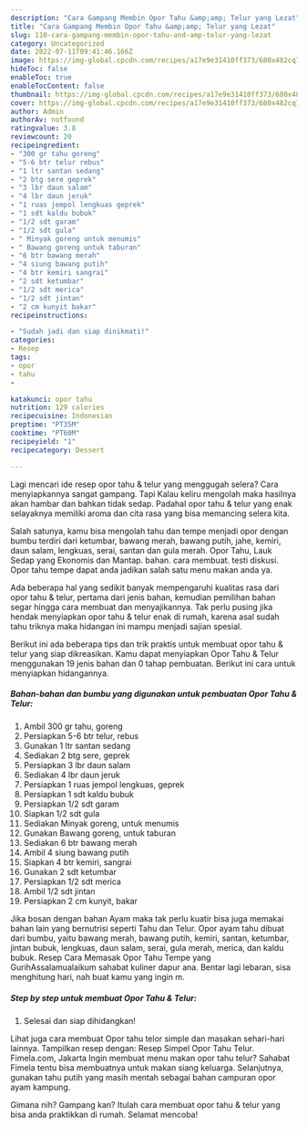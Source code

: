 ```yaml
---
description: "Cara Gampang Membin Opor Tahu &amp;amp; Telur yang Lezat"
title: "Cara Gampang Membin Opor Tahu &amp;amp; Telur yang Lezat"
slug: 110-cara-gampang-membin-opor-tahu-and-amp-telur-yang-lezat
category: Uncategorized
date: 2022-07-11T09:41:46.166Z
image: https://img-global.cpcdn.com/recipes/a17e9e31410ff373/680x482cq70/opor-tahu-telur-foto-resep-utama.jpg
hideToc: false
enableToc: true
enableTocContent: false
thumbnail: https://img-global.cpcdn.com/recipes/a17e9e31410ff373/680x482cq70/opor-tahu-telur-foto-resep-utama.jpg
cover: https://img-global.cpcdn.com/recipes/a17e9e31410ff373/680x482cq70/opor-tahu-telur-foto-resep-utama.jpg
author: Admin
authorAv: notfound
ratingvalue: 3.8
reviewcount: 20
recipeingredient:
- "300 gr tahu goreng"
- "5-6 btr telur rebus"
- "1 ltr santan sedang"
- "2 btg sere geprek"
- "3 lbr daun salam"
- "4 lbr daun jeruk"
- "1 ruas jempol lengkuas geprek"
- "1 sdt kaldu bubuk"
- "1/2 sdt garam"
- "1/2 sdt gula"
- " Minyak goreng untuk menumis"
- " Bawang goreng untuk taburan"
- "6 btr bawang merah"
- "4 siung bawang putih"
- "4 btr kemiri sangrai"
- "2 sdt ketumbar"
- "1/2 sdt merica"
- "1/2 sdt jintan"
- "2 cm kunyit bakar"
recipeinstructions:

- "Sudah jadi dan siap dinikmati!"
categories:
- Resep
tags:
- opor
- tahu
- 

katakunci: opor tahu  
nutrition: 129 calories
recipecuisine: Indonesian
preptime: "PT35M"
cooktime: "PT60M"
recipeyield: "1"
recipecategory: Dessert

---
```



Lagi mencari ide resep opor tahu &amp; telur yang menggugah selera? Cara menyiapkannya sangat gampang. Tapi Kalau keliru mengolah maka hasilnya akan hambar dan bahkan tidak sedap. Padahal opor tahu &amp; telur yang enak selayaknya memiliki aroma dan cita rasa yang bisa memancing selera kita.


Salah satunya, kamu bisa mengolah tahu dan tempe menjadi opor dengan bumbu terdiri dari ketumbar, bawang merah, bawang putih, jahe, kemiri, daun salam, lengkuas, serai, santan dan gula merah. Opor Tahu, Lauk Sedap yang Ekonomis dan Mantap. bahan. cara membuat. testi diskusi. Opor tahu tempe dapat anda jadikan salah satu menu makan anda ya.

Ada beberapa hal yang sedikit banyak mempengaruhi kualitas rasa dari opor tahu &amp; telur, pertama dari jenis bahan, kemudian pemilihan bahan segar hingga cara membuat dan menyajikannya. Tak perlu pusing jika hendak menyiapkan opor tahu &amp; telur enak di rumah, karena asal sudah tahu triknya maka hidangan ini mampu menjadi sajian spesial.


Berikut ini ada beberapa tips dan trik praktis untuk membuat opor tahu &amp; telur yang siap dikreasikan. Kamu dapat menyiapkan Opor Tahu &amp; Telur menggunakan 19 jenis bahan dan 0 tahap pembuatan. Berikut ini cara untuk menyiapkan hidangannya.

<!--inarticleads1-->

##### Bahan-bahan dan bumbu yang digunakan untuk pembuatan Opor Tahu &amp; Telur:

1. Ambil 300 gr tahu, goreng
1. Persiapkan 5-6 btr telur, rebus
1. Gunakan 1 ltr santan sedang
1. Sediakan 2 btg sere, geprek
1. Persiapkan 3 lbr daun salam
1. Sediakan 4 lbr daun jeruk
1. Persiapkan 1 ruas jempol lengkuas, geprek
1. Persiapkan 1 sdt kaldu bubuk
1. Persiapkan 1/2 sdt garam
1. Siapkan 1/2 sdt gula
1. Sediakan  Minyak goreng, untuk menumis
1. Gunakan  Bawang goreng, untuk taburan
1. Sediakan 6 btr bawang merah
1. Ambil 4 siung bawang putih
1. Siapkan 4 btr kemiri, sangrai
1. Gunakan 2 sdt ketumbar
1. Persiapkan 1/2 sdt merica
1. Ambil 1/2 sdt jintan
1. Persiapkan 2 cm kunyit, bakar


Jika bosan dengan bahan Ayam maka tak perlu kuatir bisa juga memakai bahan lain yang bernutrisi seperti Tahu dan Telur. Opor ayam tahu dibuat dari bumbu, yaitu bawang merah, bawang putih, kemiri, santan, ketumbar, jintan bubuk, lengkuas, daun salam, serai, gula merah, merica, dan kaldu bubuk. Resep Cara Memasak Opor Tahu Tempe yang GurihAssalamualaikum sahabat kuliner dapur ana. Bentar lagi lebaran, sisa menghitung hari, nah buat kamu yang ingin m. 

<!--inarticleads2-->

##### Step by step untuk membuat Opor Tahu &amp; Telur:


1. Selesai dan siap dihidangkan!

Lihat juga cara membuat Opor tahu telor simple dan masakan sehari-hari lainnya. Tampilkan resep dengan: Resep Simpel Opor Tahu Telur. Fimela.com, Jakarta Ingin membuat menu makan opor tahu telur? Sahabat Fimela tentu bisa membuatnya untuk makan siang keluarga. Selanjutnya, gunakan tahu putih yang masih mentah sebagai bahan campuran opor ayam kampung. 

Gimana nih? Gampang kan? Itulah cara membuat opor tahu &amp; telur yang bisa anda praktikkan di rumah. Selamat mencoba!
